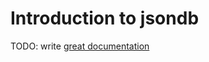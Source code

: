 # Introduction to jsondb

TODO: write [great documentation](http://jacobian.org/writing/great-documentation/what-to-write/)
